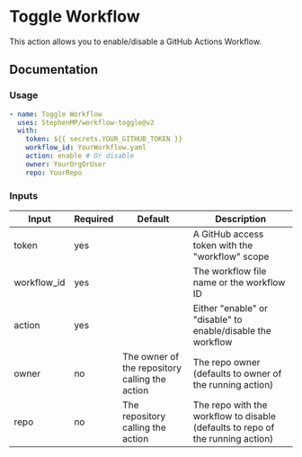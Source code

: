 # Toggle Workflow
This action allows you to enable/disable a GitHub Actions Workflow.

## Documentation
### Usage
```yaml
- name: Toggle Workflow
  uses: StephenMP/workflow-toggle@v2
  with:
    token: ${{ secrets.YOUR_GITHUB_TOKEN }}
    workflow_id: YourWorkflow.yaml
    action: enable # Or disable
    owner: YourOrgOrUser
    repo: YourRepo
```

### Inputs

|Input|Required|Default|Description|
|-|-|-|-|
|token|yes||A GitHub access token with the "workflow" scope|
|workflow_id|yes||The workflow file name or the workflow ID|
|action|yes||Either "enable" or "disable" to enable/disable the workflow|
|owner|no|The owner of the repository calling the action|The repo owner (defaults to owner of the running action)|
|repo|no|The repository calling the action|The repo with the workflow to disable (defaults to repo of the running action)|
